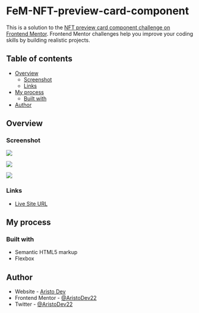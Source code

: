 # FeM-NFT-preview-card-component

This is a solution to the [NFT preview card component challenge on Frontend Mentor](https://www.frontendmentor.io/challenges/nft-preview-card-component-SbdUL_w0U). Frontend Mentor challenges help you improve your coding skills by building realistic projects. 

## Table of contents

- [Overview](#overview)
  - [Screenshot](#screenshot)
  - [Links](#links)
- [My process](#my-process)
  - [Built with](#built-with)
- [Author](#author)

## Overview

### Screenshot

![](./desktop-screenshot.png)

![](./mobile-screenshot.png)

![](./mobile-screenshot-active.png)


### Links

- [Live Site URL](https://aristodev22.github.io/FeM-NFT-preview-card-component/)

## My process

### Built with

- Semantic HTML5 markup
- Flexbox


## Author

- Website - [Aristo Dev](https://www.aristodev.com)
- Frontend Mentor - [@AristoDev22](https://www.frontendmentor.io/profile/aristodev22)
- Twitter - [@AristoDev22](https://www.twitter.com/aristodev22)
